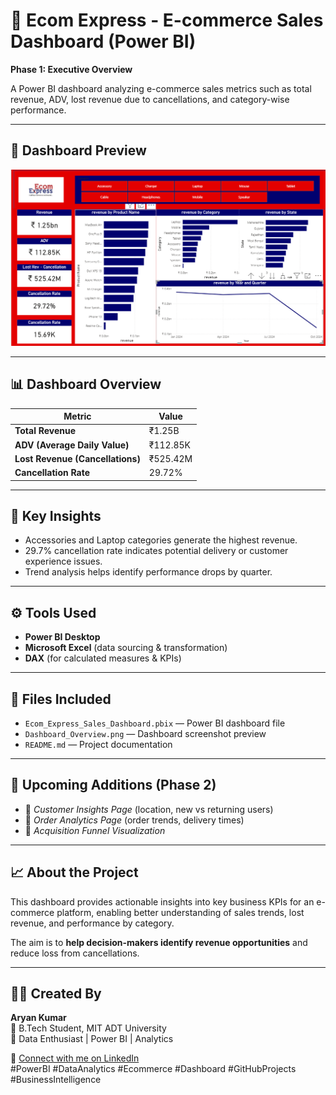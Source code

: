 # 🛒 Ecom Express - E-commerce Sales Dashboard (Power BI)

**Phase 1: Executive Overview**

A Power BI dashboard analyzing e-commerce sales metrics such as total revenue, ADV, lost revenue due to cancellations, and category-wise performance.

---

## 📸 Dashboard Preview
![Dashboard Screenshot](https://github.com/AryanKumar9798/Ecom-express-PowerBI-Dashboard/blob/main/Screenshot%202025-10-08%20114535.png)


---

## 📊 Dashboard Overview

| Metric | Value |
|--------|-------|
| **Total Revenue** | ₹1.25B |
| **ADV (Average Daily Value)** | ₹112.85K |
| **Lost Revenue (Cancellations)** | ₹525.42M |
| **Cancellation Rate** | 29.72% |

---

## 🧠 Key Insights
- Accessories and Laptop categories generate the highest revenue.  
- 29.7% cancellation rate indicates potential delivery or customer experience issues.  
- Trend analysis helps identify performance drops by quarter.

---

## ⚙️ Tools Used
- **Power BI Desktop**  
- **Microsoft Excel** (data sourcing & transformation)  
- **DAX** (for calculated measures & KPIs)

---

## 📂 Files Included
- `Ecom_Express_Sales_Dashboard.pbix` — Power BI dashboard file  
- `Dashboard_Overview.png` — Dashboard screenshot preview  
- `README.md` — Project documentation  

---

## 🔮 Upcoming Additions (Phase 2)
- 📍 *Customer Insights Page* (location, new vs returning users)  
- 🛒 *Order Analytics Page* (order trends, delivery times)  
- 🔁 *Acquisition Funnel Visualization*  

---

## 📈 About the Project
This dashboard provides actionable insights into key business KPIs for an e-commerce platform, enabling better understanding of sales trends, lost revenue, and performance by category.

The aim is to **help decision-makers identify revenue opportunities** and reduce loss from cancellations.

---

## 👨‍💻 Created By
**Aryan Kumar**  
📍 B.Tech Student, MIT ADT University  
💼 Data Enthusiast | Power BI | Analytics  

🔗 [Connect with me on LinkedIn](aryan-kumar-68186b24b)  
#PowerBI #DataAnalytics #Ecommerce #Dashboard #GitHubProjects #BusinessIntelligence
